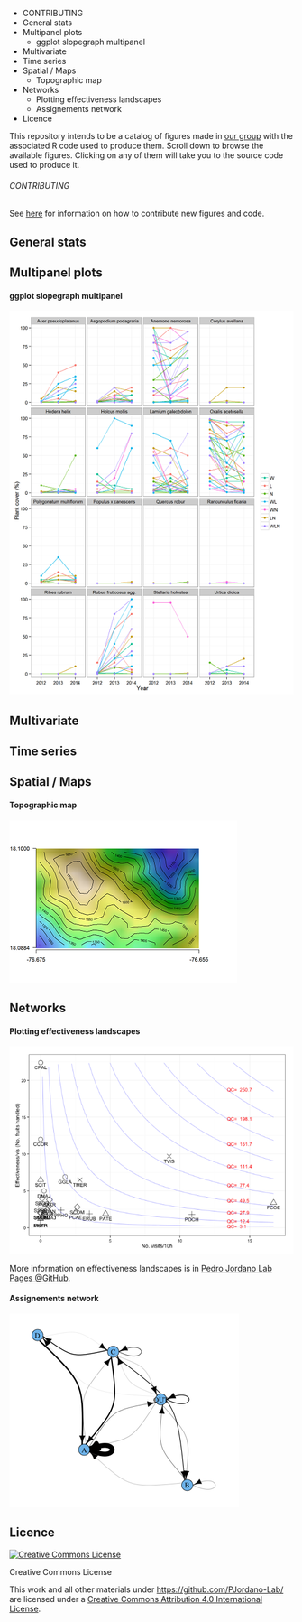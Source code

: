 -   CONTRIBUTING
-   General stats
-   Multipanel plots
    -   ggplot slopegraph multipanel
-   Multivariate
-   Time series
-   Spatial / Maps
    -   Topographic map
-   Networks
    -   Plotting effectiveness landscapes
    -   Assignements network
-   Licence

This repository intends to be a catalog of figures made in [our group](http://ebd10.ebd.csic.es/ebd10/Home.html) with the associated R code used to produce them. Scroll down to browse the available figures. Clicking on any of them will take you to the source code used to produce it.

###### CONTRIBUTING

See [here](https://github.com/PJordano-Lab/R-figures/blob/master/contributing.md) for information on how to contribute new figures and code.

General stats
-------------

Multipanel plots
----------------

#### ggplot slopegraph multipanel

[![](figures/slopegraph_multipanel.png)](http://htmlpreview.github.io/?https://raw.github.com/PJordano-Lab/R-figures/blob/master/Multipanel/slopegraph_multipanel.html)

Multivariate
------------

Time series
-----------

Spatial / Maps
--------------

#### Topographic map

[![](figures/topomap.png)](http://htmlpreview.github.io/?https://raw.github.com/PJordano-Lab/R-figures/blob/master/Spatial/topomap.html)

Networks
--------

#### Plotting effectiveness landscapes

[![](figures/effectiveness.png)](http://htmlpreview.github.io/?https://raw.github.com/PJordano-Lab/R-figures/blob/master/Networks/effectiveness.html)

More information on effectiveness landscapes is in [Pedro Jordano Lab Pages @GitHub](<http://pedroj.github.io>).

#### Assignements network

[![](figures/assig_network.png)](http://htmlpreview.github.io/?https://raw.github.com/PJordano-Lab/R-figures/blob/master/Networks/assig_network.html)

Licence
-------

<a rel="license" href="http://creativecommons.org/licenses/by/4.0/"><img alt="Creative Commons License" style="border-width:0" src="https://i.creativecommons.org/l/by/4.0/88x31.png" /></a>

Creative Commons License

This work and all other materials under <https://github.com/PJordano-Lab/> are licensed under a [Creative Commons Attribution 4.0 International License](https://creativecommons.org/licenses/by/4.0/legalcode).
